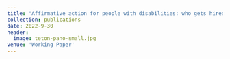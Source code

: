 ```yaml
---
title: "Affirmative action for people with disabilities: who gets hired?"
collection: publications
date: 2022-9-30
header:
  image: teton-pano-small.jpg
venue: 'Working Paper'
---
```

